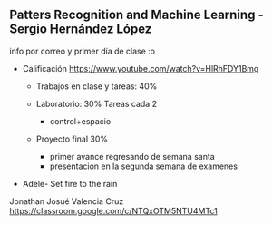 ## Patters Recognition and Machine Learning - Sergio Hernández López
info por correo y primer día de clase :o

* Calificación
https://www.youtube.com/watch?v=HlRhFDY1Bmg
	- Trabajos en clase y tareas: 40%

	- Laboratorio: 30% Tareas cada 2 
		- control+espacio

	- Proyecto final 30%
		- primer avance regresando de semana santa
		- presentacion en la segunda semana de examenes

* Adele- Set fire to the rain


Jonathan Josué Valencia Cruz
https://classroom.google.com/c/NTQxOTM5NTU4MTc1